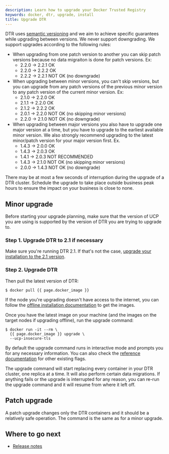 ```yaml
---
description: Learn how to upgrade your Docker Trusted Registry
keywords: docker, dtr, upgrade, install
title: Upgrade DTR
---
```


DTR uses [semantic versioning](http://semver.org/) and we aim to achieve specific
guarantees while upgrading between versions. We never support downgrading. We
support upgrades according to the following rules:

* When upgrading from one patch version to another you can skip patch versions
  because no data migraiton is done for patch versions. Ex:
    * 2.2.0 -> 2.2.1 OK
    * 2.2.0 -> 2.2.2 OK
    * 2.2.2 -> 2.2.1 NOT OK (no downgrade)
* When upgrading between minor versions, you can't skip versions, but you can
  upgrade from any patch versions of the previous minor version to any patch
  version of the current minor version. Ex:
    * 2.1.0 -> 2.2.0 OK
    * 2.1.1 -> 2.2.0 OK
    * 2.1.2 -> 2.2.2 OK
    * 2.0.1 -> 2.2.0 NOT OK (no skipping minor versions)
    * 2.2.0 -> 2.1.0 NOT OK (no downgrade)
* When upgrading between major versions you also have to upgrade one major
  version at a time, but you have to upgrade to the earliest available minor
  version. We also strongly recommend upgrading to the latest minor/patch
  version for your major version first. Ex.
    * 1.4.3 -> 2.0.0 OK
    * 1.4.3 -> 2.0.3 OK
    * 1.4.1 -> 2.0.3 NOT RECOMMENDED
    * 1.4.3 -> 2.1.0 NOT OK (no skipping minor versions)
    * 2.0.0 -> 1.4.3 NOT OK (no downgrade)

There may be at most a few seconds of interruption during the upgrade of a
DTR cluster. Schedule the upgrade to take place outside business peak hours
to ensure the impact on your business is close to none.

## Minor upgrade

Before starting your upgrade planning, make sure that the version of UCP you are
using is supported by the version of DTR you are trying to upgrade to. <!--(TODO:
link to the compatibility matrix)-->

### Step 1. Upgrade DTR to 2.1 if necessary

Make sure you're running DTR 2.1. If that's not the case, [upgrade your installation to the 2.1 version](/datacenter/dtr/2.1/guides/install/upgrade/.md).

### Step 2. Upgrade DTR

Then pull the latest version of DTR:

```none
$ docker pull {{ page.docker_image }}
```

If the node you're upgrading doesn't have access to the internet, you can
follow the [offline installation documentation](../install/install-offline.md)
to get the images.

Once you have the latest image on your machine (and the images on the target
nodes if upgrading offline), run the upgrade command:

```none
$ docker run -it --rm \
  {{ page.docker_image }} upgrade \
  --ucp-insecure-tls
```

By default the upgrade command runs in interactive mode and prompts you for
any necessary information. You can also check the
[reference documentation](../../../reference/cli/index.md) for other existing flags.

The upgrade command will start replacing every container in your DTR cluster,
one replica at a time. It will also perform certain data migrations. If anything
fails or the upgrade is interrupted for any reason, you can re-run the upgrade
command and it will resume from where it left off.

## Patch upgrade

A patch upgrade changes only the DTR containers and it should be a relatively
safe operation. The command is the same as for a minor upgrade.

## Where to go next

* [Release notes](release-notes.md)
